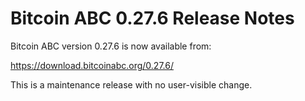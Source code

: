# Bitcoin ABC 0.27.6 Release Notes

Bitcoin ABC version 0.27.6 is now available from:

  <https://download.bitcoinabc.org/0.27.6/>

This is a maintenance release with no user-visible change.
